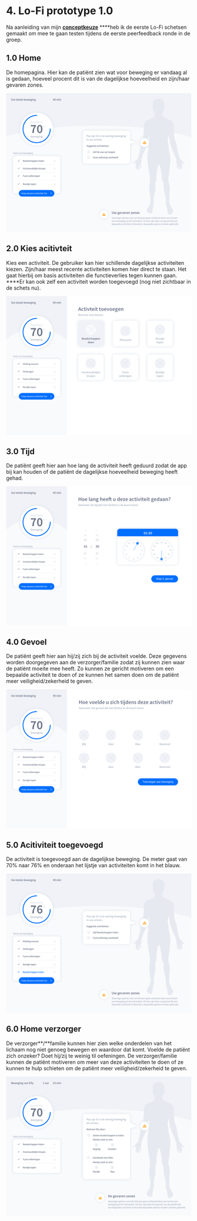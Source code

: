 # 4. Lo-Fi prototype 1.0

Na aanleiding van mijn [**conceptkeuze**](decide.md#concept) ****heb ik de eerste Lo-Fi schetsen gemaakt om mee te gaan testen tijdens de eerste peerfeedback ronde in de groep. 

## **1.0  Home**    

De homepagina. Hier kan de patiënt zien wat voor beweging er vandaag al is gedaan, hoeveel procent dit is van de dagelijkse hoeveelheid en zijn/haar gevaren zones.

![](../../.gitbook/assets/1.0-home_patie-nt.png)

## **2.0 Kies acitivteit**

Kies een activiteit. De gebruiker kan hier schillende dagelijkse activiteiten kiezen. Zijn/haar meest recente activiteiten komen hier direct te staan. Het gaat hierbij om basis activiteiten die functieverlies tegen kunnen gaan. ****Er kan ook zelf een activiteit worden toegevoegd \(nog niet zichtbaar in de schets nu\).

![](../../.gitbook/assets/2.0-activiteit_patie-nt.png)

## **3.0 Tijd**    

De patiënt geeft hier aan hoe lang de activiteit heeft geduurd zodat de app bij kan houden of de patiënt de dagelijkse hoeveelheid beweging heeft gehad. 

![](../../.gitbook/assets/2.1-activiteit_tijd_patie-nt%20%281%29.png)

## **4.0  Gevoel**

De patiënt geeft hier aan hij/zij zich bij de activiteit voelde. Deze gegevens worden doorgegeven aan de verzorger/familie zodat zij kunnen zien waar de patiënt moeite mee heeft. Zo kunnen ze gericht motiveren om een bepaalde activiteit te doen of ze kunnen het samen doen om de patiënt meer veiligheid/zekerheid te geven.

![](../../.gitbook/assets/2.2-activiteit_gevoel_patie-nt.png)

## 5.0 Acitiviteit toegevoegd

De activiteit is toegevoegd aan de dagelijkse beweging. De meter gaat van 70% naar 76% en onderaan het lijstje van activiteiten komt in het blauw.

![](../../.gitbook/assets/3.0-activiteit_toegevoegd_patie-nt%20%281%29.png)

## **6.0 Home verzorger**

De verzorger**/**familie kunnen hier zien welke onderdelen van het lichaam nog niet genoeg bewegen en waardoor dat komt. Voelde de patiënt zich onzeker? Doet hij/zij te weinig til oefeningen. De verzorger/familie kunnen de patiënt motiveren om meer van deze activiteiten te doen of ze kunnen te hulp schieten om de patiënt meer veiligheid/zekerheid te geven.

![](../../.gitbook/assets/4.0-home_verzorger%20%281%29.png)

